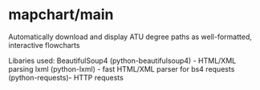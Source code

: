 # mapchart/main
 Automatically download and display ATU degree paths as well-formatted, interactive flowcharts

Libaries used:
	BeautifulSoup4 (python-beautifulsoup4) - HTML/XML parsing
	lxml (python-lxml) - fast HTML/XML parser for bs4
	requests (python-requests)- HTTP requests
